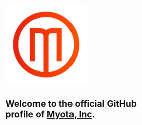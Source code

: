 ![Myota Logo](/logo.png)
# Welcome to the official GitHub profile of [Myota, Inc](https://myota.io).
